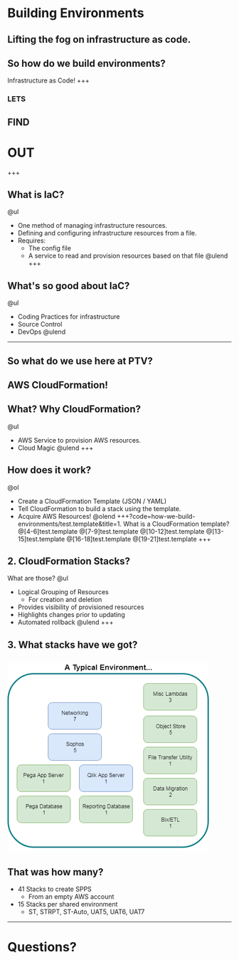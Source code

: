 [comment]: <> (https://gitpitch.com/willstobo/spps-brownbags/master?p=how-we-build-environments)
# Building Environments
Lifting the fog on infrastructure as code.
---
## So how do we build environments? 
Infrastructure as Code!
+++
### LETS
## FIND
# OUT
+++
## What is IaC?
@ul
- One method of managing infrastructure resources.
- Defining and configuring infrastructure resources from a file.
- Requires:
    - The config file 
    - A service to read and provision resources based on that file 
@ulend
+++
## What's so good about IaC? 
@ul
- Coding Practices for infrastructure
- Source Control
- DevOps
@ulend
---
## So what do we use here at PTV?
AWS CloudFormation!
---
## What? Why CloudFormation?
@ul
- AWS Service to provision AWS resources.
- Cloud Magic
@ulend
+++
## How does it work?
@ol
- Create a CloudFormation Template (JSON / YAML)
- Tell CloudFormation to build a stack using the template.
- Acquire AWS Resources!
@olend
+++?code=how-we-build-environments/test.template&title=1. What is a CloudFormation template?
@[4-6]test.template
@[7-9]test.template
@[10-12]test.template
@[13-15]test.template
@[16-18]test.template
@[19-21]test.template
+++
## 2. CloudFormation Stacks? 
What are those?
@ul
- Logical Grouping of Resources
    - For creation and deletion 
- Provides visibility of provisioned resources
- Highlights changes prior to updating
- Automated rollback
@ulend
+++
## 3. What stacks have we got?
![Environments for days](how-we-build-environments/ProdEnvStacks.png)
---
## That was how many?
- 41 Stacks to create SPPS
    - From an empty AWS account
- 15 Stacks per shared environment 
    - ST, STRPT, ST-Auto, UAT5, UAT6, UAT7
---
# Questions?
